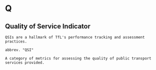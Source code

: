 # Q

## Quality of Service Indicator
```{sidebar} Transport for London (TfL)
QSIs are a hallmark of TfL's performance tracking and assessment practices.

```
```{tabbed} Definition
abbrev. "QSI"

A category of metrics for assessing the quality of public transport services provided.

```
